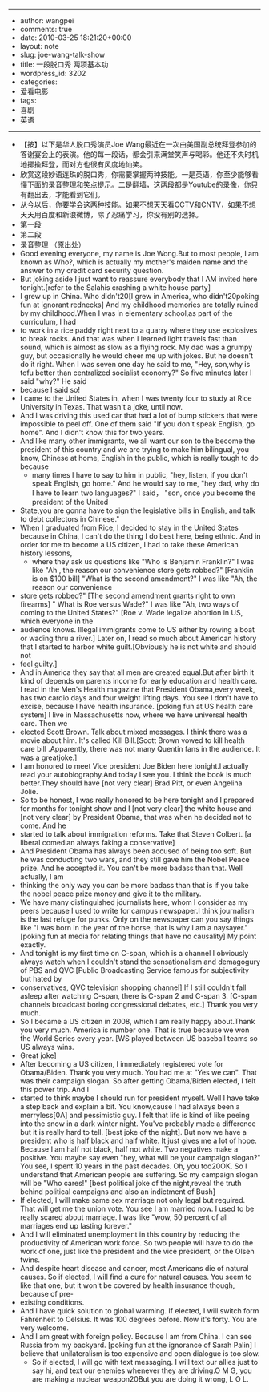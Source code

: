 - --
- author: wangpei
- comments: true
- date: 2010-03-25 18:21:20+00:00
- layout: note
- slug: joe-wang-talk-show
- title: 一段脱口秀 两项基本功
- wordpress_id: 3202
- categories:
- 爱看电影
- tags:
- 喜剧
- 英语
- --
- 【按】以下是华人脱口秀演员Joe Wang最近在一次由美国副总统拜登参加的答谢宴会上的表演。他的每一段话，都会引来满堂笑声与喝彩。他还不失时机地揶揄拜登，而对方也很有风度地讪笑。
- 欣赏这段妙语连珠的脱口秀，你需要掌握两种技能。一是英语，你至少能够看懂下面的录音整理和笑点提示。二是翻墙，这两段都是Youtube的录像，你只有翻出去，才能看到它们。
- 从今以后，你要学会这两种技能。如果不想天天看CCTV和CNTV，如果不想天天用百度和新浪微博，除了忍痛学习，你没有别的选择。
- 第一段
- 第二段
- 录音整理 （[原出处](http://tttan.com/HT/boards/P.travel/1269419175.html)）
- Good evening everyone, my name is Joe Wong.But to most people, I am known as Who?, which is actually my mother's maiden name and the answer to my credit card security question.
- But joking aside I just want to reassure everybody that I AM invited here tonight.[refer to the Salahis crashing a white house party]
- I grew up in China. Who didn't20[I grew in America, who didn't20poking fun at ignorant rednecks] And my childhood memories are totally ruined by my childhood.When I was in elementary school,as part of the curriculum, I had
- to work in a rice paddy right next to a quarry where they use explosives to break rocks. And that was when I learned light travels fast than sound, which is almost as slow as a flying rock. My dad was a grumpy guy, but occasionally he would cheer me up with jokes. But he doesn't do it right. When I was seven one day he said to me, "Hey, son,why is tofu better than centralized socialist economy?" So five minutes later I said "why?" He said
- because I said so! 
- I came to the United States in, when I was twenty four to study at Rice University in Texas. That wasn't a joke, until now.
- And I was driving this used car that had a lot of bump stickers that were impossible to peel off. One of them said "If you don't speak English, go home". And I didn't know this for two years.
- And like many other immigrants, we all want our son to the become the president of this country and we are trying to make him bilingual, you know,  Chinese at home, English in the public, which is really tough to do because
    - many times I have to say to him  in public, "hey, listen, if you don't speak  English, go home." And he would say to me, "hey dad, why do I have to learn  two languages?" I said， "son, once you become the president of the United
- State,you are gonna have to sign the legislative bills in English, and talk to debt collectors in Chinese."
- When I graduated from Rice, I decided to stay in the United States because in China, I can't do the thing I do best here, being ethnic. And in order for me to become a US citizen, I had to take these American history lessons,
    - where they ask us questions like "Who is Benjamin Franklin?" I was like "Ah , the reason our convenience store gets robbed?" [Franklin is on $100 bill] "What is the second amendment?" I was like "Ah, the reason our convenience
- store gets robbed?" [The second amendment grants right to own firearms] " What is Roe versus Wade?" I was like "Ah, two ways of coming to the United States?" [Roe v. Wade legalize abortion in US, which everyone in the
- audience knows. Illegal immigrants come to US either by rowing a boat or wading thru a river.] Later on, I read so much about American history that I  started to harbor white guilt.[Obviously he is not white and should not
- feel guilty.] 
- And in America they say that all men are created equal.But after birth it kind of depends on parents income for early education and health care. I read in the Men's Health magazine that President Obama,every week, has two cardio days and four weight lifting  days. You see I don't have to excise, because I have health insurance. [poking fun at US health care system] I live in Massachusetts now, where we have universal health care. Then we
- elected Scott Brown. Talk about mixed messages. I think there was a movie about him. It's called Kill Bill.[Scott Brown vowed to kill health care bill .Apparently, there was not many Quentin fans in the audience. It was a greatjoke.]
- I am honored to meet Vice president Joe Biden here tonight.I actually read your autobiography.And today I see you. I think the book is much better.They  should have [not very clear] Brad Pitt, or even Angelina Jolie.
- So to be honest, I was really honored to be here tonight and I prepared for months for tonight show and I [not very clear] the white house and [not very  clear] by President Obama, that was when he decided not to come. And he
- started to talk about immigration reforms. Take that Steven Colbert. [a liberal comedian always faking a conservative]
- And President Obama has always been accused of being too soft. But he was conducting two wars, and they still gave him the Nobel Peace prize. And he accepted it. You can't be more badass than that. Well actually, I am
- thinking the only way you can be more badass than that is if you take the nobel peace prize money and give it to the military.
- We have many distinguished journalists here, whom I consider as my peers because I used to write for campus newspaper.I think journalism is the last refuge for punks. Only on the newspaper can you say things like "I was born in the year of the horse, that is why I am a naysayer." [poking fun at media  for relating things that have no causality] My point exactly.
- And tonight is my first time on C-span, which is a channel I obviously always watch when I couldn't stand the sensationalism and demagogury of PBS and QVC [Public Broadcasting Service famous for subjectivity but hated by
- conservatives, QVC television shopping channel] If I still couldn't fall asleep after watching C-span, there is C-span 2 and C-span 3. [C-span channels broadcast boring congressional debates, etc.] Thank you very much.
- So I became a US citizen in 2008, which I am really happy about.Thank you very much. America is number one. That is true because we won the World Series every year. [WS played between US baseball teams so US always wins.
- Great joke] 
- After becoming a US citizen, I immediately registered vote for Obama/Biden. Thank you very much. You had me at "Yes we can". That was their campaign slogan. So after getting Obama/Biden elected, I felt this power trip. And I
- started to think maybe I should run for president myself. Well I have take a  step back and explain a bit. You know,cause I had always been a merryless[0A] and pessimistic guy. I felt that life is kind of like peeing into the snow  in a dark winter night. You've probably made a difference but it is really hard to tell. [best joke of the night]. But now we have a president who is half black and half white. It just gives me a lot of hope. Because I am half  not black, half not white. Two negatives make a positive.  You maybe say even "hey, what will be your campaign slogan?" You see, I spent 10 years in the past decades. Oh, you too20OK. So I understand that American people are suffering. So my campaign slogan will be "Who cares!" [best political joke of the night,reveal the truth behind political campaigns and also an indictment of Bush]
- If elected, I will make same sex marriage not only legal but required. That will get me the union vote. You see I am married now. I used to be really scared about marriage. I was like "wow, 50 percent of all marriages end up lasting forever." 
- And I will eliminated unemployment in this country by reducing the productivity of American work force. So two people will have to do the work of one, just like the president and the vice president, or the Olsen twins.
- And despite heart disease and cancer, most Americans die of natural causes. So if elected, I will find a cure for natural causes. You seem to like that one, but it won't be covered by health insurance though, because of pre-
- existing conditions. 
- And I have quick solution to global warming. If elected, I will switch form Fahrenheit to Celsius. It was 100 degrees before. Now it's forty. You are very welcome.
- And I am great with foreign policy. Because I am from China. I can see Russia from my backyard. [poking fun at the ignorance of Sarah Palin] I believe that unilateralism is too expensive and open dialogue is too slow.
    - So if elected, I will go with text messaging. I will text our allies just to say hi, and text our enemies whenever they are driving.O M G, you are making a nuclear weapon20But you are doing it wrong, L O L. 

